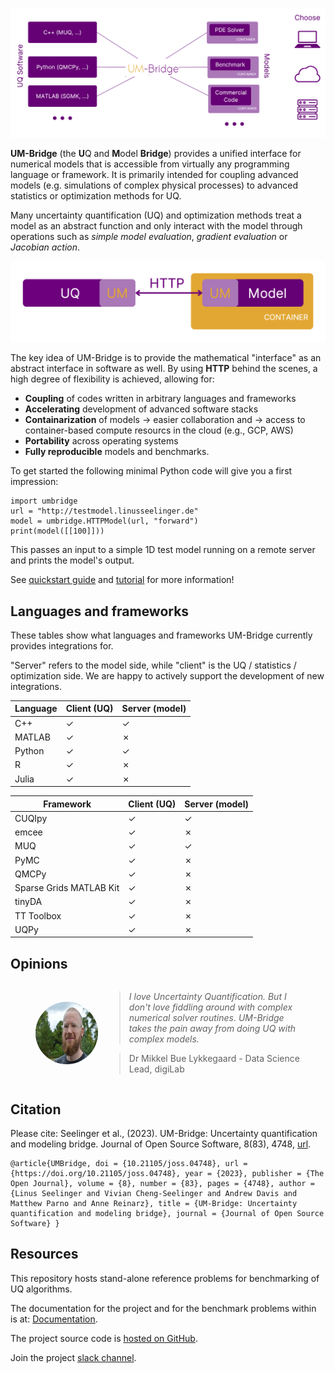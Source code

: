 ![UM-bridge_map](https://raw.githubusercontent.com/UM-Bridge/benchmarks/main/UM-bridge_map.png "UQ-Model-UM")

**UM-Bridge** (the **U**Q and **M**odel **Bridge**) provides a unified interface for numerical models that is accessible from virtually any programming language or framework. It is primarily intended for coupling advanced models (e.g. simulations of complex physical processes) to advanced statistics or optimization methods for UQ.

Many uncertainty quantification (UQ) and optimization methods treat a model as an abstract function and only interact with the model through operations such as *simple model evaluation*, *gradient evaluation* or *Jacobian action*.

![UQ-Model-UM](https://raw.githubusercontent.com/UM-Bridge/benchmarks/main/UQ-Model-UM.png "UQ-Model-UM")

The key idea of UM-Bridge is to provide the mathematical "interface" as an abstract interface in software as well. By using **HTTP** behind the scenes, a high degree of flexibility is achieved, allowing for:

* **Coupling** of codes written in arbitrary languages and frameworks
* **Accelerating** development of advanced software stacks
* **Containarization** of models &rarr; easier collaboration and &rarr; access to container-based compute resourcs in the cloud (e.g., GCP, AWS)
* **Portability** across operating systems
* **Fully reproducible** models and benchmarks.

To get started the following minimal Python code will give you a first impression:

```
import umbridge
url = "http://testmodel.linusseelinger.de"
model = umbridge.HTTPModel(url, "forward")
print(model([[100]]))
```

This passes an input to a simple 1D test model running on a remote server and prints the model's output.

See [quickstart guide](https://um-bridge-benchmarks.readthedocs.io/en/docs/quickstart.html) and [tutorial](https://um-bridge-benchmarks.readthedocs.io/en/docs/tutorial.html) for more information!

## Languages and frameworks

These tables show what languages and frameworks UM-Bridge currently provides integrations for.

"Server" refers to the model side, while "client" is the UQ / statistics / optimization side. We are happy to actively support the development of new integrations.

Language | Client (UQ) | Server (model)
---|---|---
C++ | ✓ | ✓
MATLAB | ✓ | ✗
Python | ✓ | ✓
R | ✓ | ✗
Julia | ✓ | ✗

Framework | Client (UQ) | Server (model)
---|---|---
CUQIpy | ✓ | ✓
emcee | ✓ | ✗
MUQ | ✓ | ✓
PyMC | ✓ | ✗
QMCPy | ✓ | ✗
Sparse Grids MATLAB Kit | ✓ | ✗
tinyDA | ✓ | ✗
TT Toolbox | ✓ | ✗
UQPy | ✓ | ✗

## Opinions

<figure style="display: flex; align-items: center;">
  <img src="https://raw.githubusercontent.com/UM-Bridge/benchmarks/main/mikkel_lykkegaard_picture.png" alt="Person Image" style="width:100px;height:100px;margin-right:10px;border-radius:50%;">
  <figcaption>
  
> *I love Uncertainty Quantification. But I don't love fiddling around with complex numerical solver routines. UM-Bridge takes the pain away from doing UQ with complex models.*

> Dr Mikkel Bue Lykkegaard - Data Science Lead, digiLab

  </figcaption>
</figure>

## Citation

Please cite: Seelinger et al., (2023). UM-Bridge: Uncertainty quantification and modeling bridge. Journal of Open Source Software, 8(83), 4748, [url](https://doi.org/10.21105/joss.04748).

```
@article{UMBridge, doi = {10.21105/joss.04748}, url = {https://doi.org/10.21105/joss.04748}, year = {2023}, publisher = {The Open Journal}, volume = {8}, number = {83}, pages = {4748}, author = {Linus Seelinger and Vivian Cheng-Seelinger and Andrew Davis and Matthew Parno and Anne Reinarz}, title = {UM-Bridge: Uncertainty quantification and modeling bridge}, journal = {Journal of Open Source Software} }
```

## Resources

This repository hosts stand-alone reference problems for benchmarking of UQ algorithms.

The documentation for the project and for the benchmark problems within is at: [Documentation](https://um-bridge-benchmarks.readthedocs.io/en/docs/).

The project source code is [hosted on GitHub](https://github.com/UM-Bridge).

Join the project [slack channel](https://join.slack.com/t/um-bridge/shared_invite/zt-1da1ebkly-8s0YQdZUIYkJ1vws6edsAQ).
